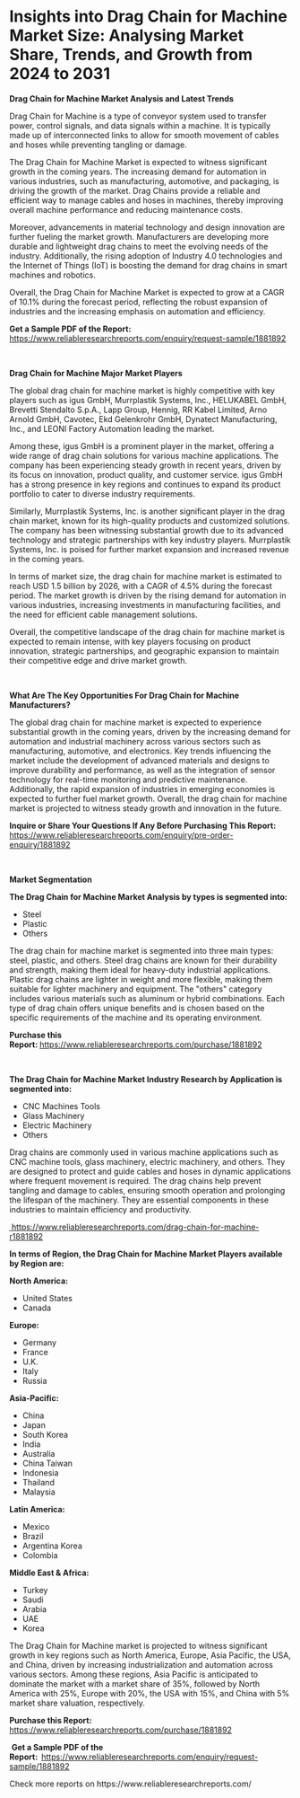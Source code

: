 <p><h1>Insights into Drag Chain for Machine Market Size: Analysing Market Share, Trends, and Growth from 2024 to 2031</h1></p><p><strong>Drag Chain for Machine Market Analysis and Latest Trends</strong></p>
<p><p>Drag Chain for Machine is a type of conveyor system used to transfer power, control signals, and data signals within a machine. It is typically made up of interconnected links to allow for smooth movement of cables and hoses while preventing tangling or damage.</p><p>The Drag Chain for Machine Market is expected to witness significant growth in the coming years. The increasing demand for automation in various industries, such as manufacturing, automotive, and packaging, is driving the growth of the market. Drag Chains provide a reliable and efficient way to manage cables and hoses in machines, thereby improving overall machine performance and reducing maintenance costs.</p><p>Moreover, advancements in material technology and design innovation are further fueling the market growth. Manufacturers are developing more durable and lightweight drag chains to meet the evolving needs of the industry. Additionally, the rising adoption of Industry 4.0 technologies and the Internet of Things (IoT) is boosting the demand for drag chains in smart machines and robotics.</p><p>Overall, the Drag Chain for Machine Market is expected to grow at a CAGR of 10.1% during the forecast period, reflecting the robust expansion of industries and the increasing emphasis on automation and efficiency.</p></p>
<p><strong>Get a Sample PDF of the Report:&nbsp;</strong> <a href="https://www.reliableresearchreports.com/enquiry/request-sample/1881892">https://www.reliableresearchreports.com/enquiry/request-sample/1881892</a></p>
<p>&nbsp;</p>
<p><strong>Drag Chain for Machine Major Market Players</strong></p>
<p><p>The global drag chain for machine market is highly competitive with key players such as igus GmbH, Murrplastik Systems, Inc., HELUKABEL GmbH, Brevetti Stendalto S.p.A., Lapp Group, Hennig, RR Kabel Limited, Arno Arnold GmbH, Cavotec, Ekd Gelenkrohr GmbH, Dynatect Manufacturing, Inc., and LEONI Factory Automation leading the market.</p><p>Among these, igus GmbH is a prominent player in the market, offering a wide range of drag chain solutions for various machine applications. The company has been experiencing steady growth in recent years, driven by its focus on innovation, product quality, and customer service. igus GmbH has a strong presence in key regions and continues to expand its product portfolio to cater to diverse industry requirements.</p><p>Similarly, Murrplastik Systems, Inc. is another significant player in the drag chain market, known for its high-quality products and customized solutions. The company has been witnessing substantial growth due to its advanced technology and strategic partnerships with key industry players. Murrplastik Systems, Inc. is poised for further market expansion and increased revenue in the coming years.</p><p>In terms of market size, the drag chain for machine market is estimated to reach USD 1.5 billion by 2026, with a CAGR of 4.5% during the forecast period. The market growth is driven by the rising demand for automation in various industries, increasing investments in manufacturing facilities, and the need for efficient cable management solutions.</p><p>Overall, the competitive landscape of the drag chain for machine market is expected to remain intense, with key players focusing on product innovation, strategic partnerships, and geographic expansion to maintain their competitive edge and drive market growth.</p></p>
<p>&nbsp;</p>
<p><strong>What Are The Key Opportunities For Drag Chain for Machine Manufacturers?</strong></p>
<p><p>The global drag chain for machine market is expected to experience substantial growth in the coming years, driven by the increasing demand for automation and industrial machinery across various sectors such as manufacturing, automotive, and electronics. Key trends influencing the market include the development of advanced materials and designs to improve durability and performance, as well as the integration of sensor technology for real-time monitoring and predictive maintenance. Additionally, the rapid expansion of industries in emerging economies is expected to further fuel market growth. Overall, the drag chain for machine market is projected to witness steady growth and innovation in the future.</p></p>
<p><strong>Inquire or Share Your Questions If Any Before Purchasing This Report:</strong> <a href="https://www.reliableresearchreports.com/enquiry/pre-order-enquiry/1881892">https://www.reliableresearchreports.com/enquiry/pre-order-enquiry/1881892</a></p>
<p>&nbsp;</p>
<p><strong>Market Segmentation</strong></p>
<p><strong>The Drag Chain for Machine Market Analysis by types is segmented into:</strong></p>
<p><ul><li>Steel</li><li>Plastic</li><li>Others</li></ul></p>
<p><p>The drag chain for machine market is segmented into three main types: steel, plastic, and others. Steel drag chains are known for their durability and strength, making them ideal for heavy-duty industrial applications. Plastic drag chains are lighter in weight and more flexible, making them suitable for lighter machinery and equipment. The "others" category includes various materials such as aluminum or hybrid combinations. Each type of drag chain offers unique benefits and is chosen based on the specific requirements of the machine and its operating environment.</p></p>
<p><strong>Purchase this Report:&nbsp;</strong><a href="https://www.reliableresearchreports.com/purchase/1881892">https://www.reliableresearchreports.com/purchase/1881892</a></p>
<p>&nbsp;</p>
<p><strong>The Drag Chain for Machine Market Industry Research by Application is segmented into:</strong></p>
<p><ul><li>CNC Machines Tools</li><li>Glass Machinery</li><li>Electric Machinery</li><li>Others</li></ul></p>
<p><p>Drag chains are commonly used in various machine applications such as CNC machine tools, glass machinery, electric machinery, and others. They are designed to protect and guide cables and hoses in dynamic applications where frequent movement is required. The drag chains help prevent tangling and damage to cables, ensuring smooth operation and prolonging the lifespan of the machinery. They are essential components in these industries to maintain efficiency and productivity.</p></p>
<p><a href="https://www.reliableresearchreports.com/drag-chain-for-machine-r1881892">&nbsp;https://www.reliableresearchreports.com/drag-chain-for-machine-r1881892</a></p>
<p><strong>In terms of Region, the Drag Chain for Machine Market Players available by Region are:</strong></p>
<p>
    <p> <strong> North America: </strong>
        <ul>
            <li>United States</li>
            <li>Canada</li>
        </ul>
        </p> 
    <p> <strong> Europe: </strong>
        <ul>
            <li>Germany</li>
            <li>France</li>
            <li>U.K.</li>
            <li>Italy</li>
            <li>Russia</li>
        </ul>
        </p> 
    <p> <strong> Asia-Pacific: </strong>
        <ul>
            <li>China</li>
            <li>Japan</li>
            <li>South Korea</li>
            <li>India</li>
            <li>Australia</li>
            <li>China Taiwan</li>
            <li>Indonesia</li>
            <li>Thailand</li>
            <li>Malaysia</li>
        </ul>
        </p> 
    <p> <strong> Latin America: </strong>
        <ul>
            <li>Mexico</li>
            <li>Brazil</li>
            <li>Argentina Korea</li>
            <li>Colombia</li>
        </ul>
        </p> 
    <p> <strong> Middle East & Africa: </strong>
        <ul>
            <li>Turkey</li>
            <li>Saudi</li>
            <li>Arabia</li>
            <li>UAE</li>
            <li>Korea</li>
        </ul>
    </p>
    </p>
<p><p>The Drag Chain for Machine market is projected to witness significant growth in key regions such as North America, Europe, Asia Pacific, the USA, and China, driven by increasing industrialization and automation across various sectors. Among these regions, Asia Pacific is anticipated to dominate the market with a market share of 35%, followed by North America with 25%, Europe with 20%, the USA with 15%, and China with 5% market share valuation, respectively.</p></p>
<p><strong>Purchase this Report: </strong><a href="https://www.reliableresearchreports.com/purchase/1881892">https://www.reliableresearchreports.com/purchase/1881892</a></p>
<p>&nbsp;<strong>Get a Sample PDF of the Report:&nbsp;&nbsp;</strong><a href="https://www.reliableresearchreports.com/enquiry/request-sample/1881892">https://www.reliableresearchreports.com/enquiry/request-sample/1881892</a></p>
<p><strong></strong></p>
<p>Check more reports on https://www.reliableresearchreports.com/</p>